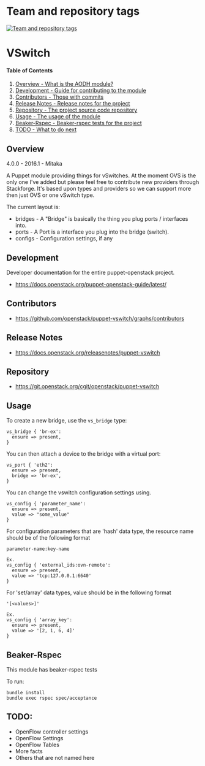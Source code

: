 Team and repository tags
========================

[![Team and repository tags](https://governance.openstack.org/tc/badges/puppet-vswitch.svg)](https://governance.openstack.org/tc/reference/tags/index.html)

<!-- Change things from this point on -->

VSwitch
====

#### Table of Contents

1. [Overview - What is the AODH module?](#overview)
2. [Development - Guide for contributing to the module](#development)
3. [Contributors - Those with commits](#contributors)
4. [Release Notes - Release notes for the project](#release-notes)
5. [Repository - The project source code repository](#repository)
6. [Usage - The usage of the module](#usage)
7. [Beaker-Rspec - Beaker-rspec tests for the project](#beaker-rpsec)
8. [TODO - What to do next](#todo)

Overview
--------

4.0.0 - 2016.1 - Mitaka

A Puppet module providing things for vSwitches. At the moment OVS is the only
one I've added but please feel free to contribute new providers through
Stackforge. It's based upon types and providers so we can support more then just
OVS or one vSwitch type.

The current layout is:

* bridges - A "Bridge" is basically the thing you plug ports / interfaces into.
* ports - A Port is a interface you plug into the bridge (switch).
* configs - Configuration settings, if any

Development
-----------

Developer documentation for the entire puppet-openstack project.

* https://docs.openstack.org/puppet-openstack-guide/latest/

Contributors
------------

* https://github.com/openstack/puppet-vswitch/graphs/contributors

Release Notes
-------------

* https://docs.openstack.org/releasenotes/puppet-vswitch

Repository
-------------

* https://git.openstack.org/cgit/openstack/puppet-vswitch

Usage
-------------
To create a new bridge, use the `vs_bridge` type:

```
vs_bridge { 'br-ex':
  ensure => present,
}
```

You can then attach a device to the bridge with a virtual port:
```
vs_port { 'eth2':
  ensure => present,
  bridge => 'br-ex',
}
```

You can change the vswitch configuration settings using.
```
vs_config { 'parameter_name':
  ensure => present,
  value => "some_value"
}
```
For configuration parameters that are 'hash' data type, the resource name
should be of the following format

```
parameter-name:key-name

Ex.
vs_config { 'external_ids:ovn-remote':
  ensure => present,
  value => 'tcp:127.0.0.1:6640'
}
```

For 'set/array' data types, value should be in the following format

```
'[<values>]'

Ex.
vs_config { 'array_key':
  ensure => present,
  value => '[2, 1, 6, 4]'
}
```

Beaker-Rspec
-------------

This module has beaker-rspec tests

To run:

```shell
bundle install
bundle exec rspec spec/acceptance
```

TODO:
-------------
* OpenFlow controller settings
* OpenFlow Settings
* OpenFlow Tables
* More facts
* Others that are not named here

